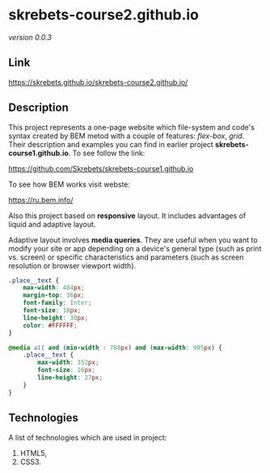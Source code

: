 # skrebets-course2.github.io

*version 0.0.3*

## Link

https://skrebets.github.io/skrebets-course2.github.io/

## Description

This project represents a one-page website which file-system and code's syntax created by BEM metod with a couple of features: *flex-box*, *grid*. Their description and examples you can find in earlier project **skrebets-course1.github.io**. To see follow the link:

https://github.com/Skrebets/skrebets-course1.github.io

To see how BEM works visit webste:

https://ru.bem.info/

Also this project based on **responsive** layout. It includes advantages of liquid and adaptive layout.

Adaptive layout involves **media queries**. They are useful when you want to modify your site or app depending on a device's general type (such as print vs. screen) or specific characteristics and parameters (such as screen resolution or browser viewport width).
```css
.place__text {
    max-width: 484px;
    margin-top: 36px;
    font-family: Inter;
    font-size: 18px;
    line-height: 30px;
    color: #FFFFFF;
}

@media all and (min-width : 768px) and (max-width: 905px) {
    .place__text {
        max-width: 352px;
        font-size: 16px;
        line-height: 27px;
    }
}
```
## Technologies

A list of technologies which are used in project:

1. HTML5,
2. CSS3.
